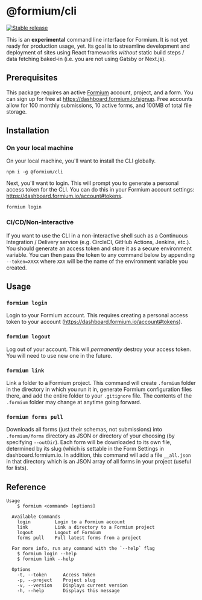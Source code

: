 # @formium/cli

[![Stable release](https://img.shields.io/npm/v/@formium/cli.svg)](https://npm.im/@formium/cli)

This is an **experimental** command line interface for Formium. It is not yet ready for production usage, yet. Its goal is to streamline development and deployment of sites using React frameworks _without_ static build steps / data fetching baked-in (i.e. you are not using Gatsby or Next.js).

## Prerequisites

This package requires an active [Formium](https://formium.io) account, project, and a form. You can sign up for free at https://dashboard.formium.io/signup. Free accounts allow for 100 monthly submissions, 10 active forms, and 100MB of total file storage.

## Installation

### On your local machine

On your local machine, you'll want to install the CLI globally.

```shell
npm i -g @formium/cli
```

Next, you'll want to login. This will prompt you to generate a personal access token for the CLI. You can do this in your Formium account settings: https://dashboard.formium.io/account#tokens.

```shell
formium login
```

### CI/CD/Non-interactive

If you want to use the CLI in a non-interactive shell such as a Continuous Integration / Delivery service (e.g. CircleCI, GitHub Actions, Jenkins, etc.). You should generate an access token and store it as a secure environment variable. You can then pass the token to any command below by appending `--token=XXXX` where `XXX` will be the name of the environment variable you created.

## Usage

### `formium login`

Login to your Formium account. This requires creating a personal access token to your account (https://dashboard.formium.io/account#tokens).

### `formium logout`

Log out of your account. This will _permanently_ destroy your access token. You will need to use new one in the future.

### `formium link`

Link a folder to a Formium project. This command will create `.formium` folder in the directory in which you run it in, generate Formium configuration files there, and add the entire folder to your `.gitignore` file. The contents of the `.formium` folder may change at anytime going forward.

### `formium forms pull`

Downloads all forms (just their schemas, not submissions) into `.formium/forms` directory as JSON or directory of your choosing (by specifying `--outDir`). Each form will be downloaded to its own file, determined by its slug (which is settable in the Form Settings in dashboard.formium.io. In addition, this command will add a file `__all.json` in that directory which is an JSON array of all forms in your project (useful for lists).

## Reference

```shell
Usage
    $ formium <command> [options]

  Available Commands
    login         Login to a Formium account
    link          Link a directory to a Formium project
    logout        Logout of Formium
    forms pull    Pull latest forms from a project

  For more info, run any command with the `--help` flag
    $ formium login --help
    $ formium link --help

  Options
    -t, --token      Access Token
    -p, --project    Project slug
    -v, --version    Displays current version
    -h, --help       Displays this message

```
